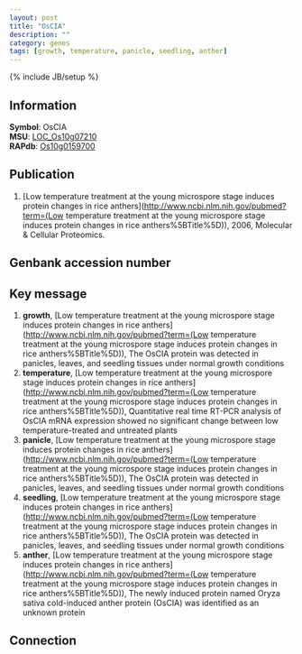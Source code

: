 ```yaml
---
layout: post
title: "OsCIA"
description: ""
category: genes
tags: [growth, temperature, panicle, seedling, anther]
---
```

{% include JB/setup %}

## Information
__Symbol__: OsCIA  
__MSU__: [LOC_Os10g07210](http://rice.plantbiology.msu.edu/cgi-bin/ORF_infopage.cgi?orf=LOC_Os10g07210)  
__RAPdb__: [Os10g0159700](http://rapdb.dna.affrc.go.jp/viewer/gbrowse_details/irgsp1?name=Os10g0159700)  

## Publication
1. [Low temperature treatment at the young microspore stage induces protein changes in rice anthers](http://www.ncbi.nlm.nih.gov/pubmed?term=(Low temperature treatment at the young microspore stage induces protein changes in rice anthers%5BTitle%5D)), 2006, Molecular & Cellular Proteomics.

## Genbank accession number

## Key message
1. __growth__, [Low temperature treatment at the young microspore stage induces protein changes in rice anthers](http://www.ncbi.nlm.nih.gov/pubmed?term=(Low temperature treatment at the young microspore stage induces protein changes in rice anthers%5BTitle%5D)),  The OsCIA protein was detected in panicles, leaves, and seedling tissues under normal growth conditions
2. __temperature__, [Low temperature treatment at the young microspore stage induces protein changes in rice anthers](http://www.ncbi.nlm.nih.gov/pubmed?term=(Low temperature treatment at the young microspore stage induces protein changes in rice anthers%5BTitle%5D)),  Quantitative real time RT-PCR analysis of OsCIA mRNA expression showed no significant change between low temperature-treated and untreated plants
3. __panicle__, [Low temperature treatment at the young microspore stage induces protein changes in rice anthers](http://www.ncbi.nlm.nih.gov/pubmed?term=(Low temperature treatment at the young microspore stage induces protein changes in rice anthers%5BTitle%5D)),  The OsCIA protein was detected in panicles, leaves, and seedling tissues under normal growth conditions
4. __seedling__, [Low temperature treatment at the young microspore stage induces protein changes in rice anthers](http://www.ncbi.nlm.nih.gov/pubmed?term=(Low temperature treatment at the young microspore stage induces protein changes in rice anthers%5BTitle%5D)),  The OsCIA protein was detected in panicles, leaves, and seedling tissues under normal growth conditions
5. __anther__, [Low temperature treatment at the young microspore stage induces protein changes in rice anthers](http://www.ncbi.nlm.nih.gov/pubmed?term=(Low temperature treatment at the young microspore stage induces protein changes in rice anthers%5BTitle%5D)),  The newly induced protein named Oryza sativa cold-induced anther protein (OsCIA) was identified as an unknown protein

## Connection


